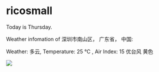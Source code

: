 # ricosmall

Today is Thursday.

Weather infomation of 深圳市南山区， 广东省， 中国: 

Weather: 多云, Temperature: 25 ℃ , Air Index: 15 优台风 黄色

<img src="https://github-readme-stats.vercel.app/api?username=ricosmall&show_icons=true" />
